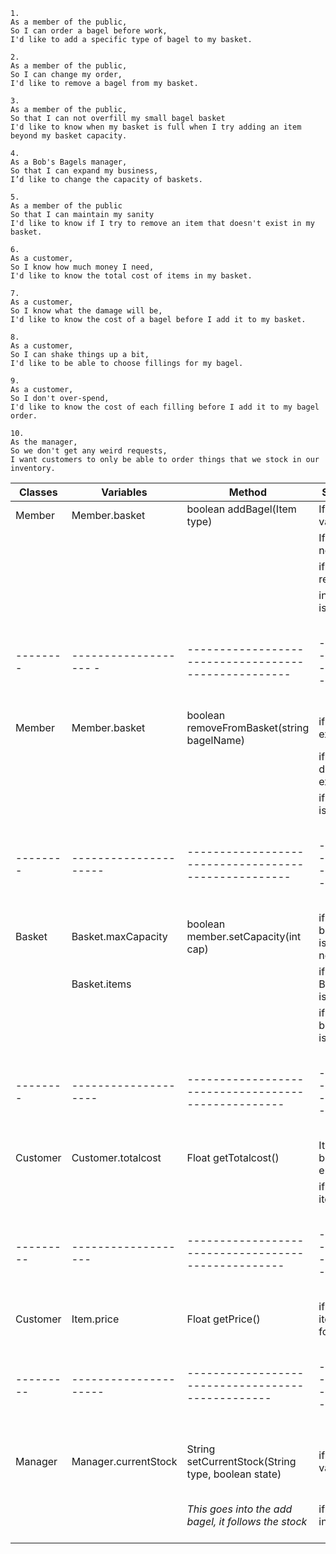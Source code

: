 ```
1.
As a member of the public,
So I can order a bagel before work,
I'd like to add a specific type of bagel to my basket.
```
```
2.
As a member of the public,
So I can change my order,
I'd like to remove a bagel from my basket.
```
```
3.
As a member of the public,
So that I can not overfill my small bagel basket
I'd like to know when my basket is full when I try adding an item beyond my basket capacity.
```
```
4.
As a Bob's Bagels manager,
So that I can expand my business,
I’d like to change the capacity of baskets.
```
```
5.
As a member of the public
So that I can maintain my sanity
I'd like to know if I try to remove an item that doesn't exist in my basket.
```
```
6.
As a customer,
So I know how much money I need,
I'd like to know the total cost of items in my basket.
```
```
7.
As a customer,
So I know what the damage will be,
I'd like to know the cost of a bagel before I add it to my basket.
```
```
8.
As a customer,
So I can shake things up a bit,
I'd like to be able to choose fillings for my bagel.
```
```
9.
As a customer,
So I don't over-spend,
I'd like to know the cost of each filling before I add it to my bagel order.
```
```
10.
As the manager,
So we don't get any weird requests,
I want customers to only be able to order things that we stock in our inventory.
```

| Classes   | Variables             | Method                                               | Scenario                  | Output                                     |
|-----------|-----------------------|------------------------------------------------------|---------------------------|--------------------------------------------|
| Member    | Member.basket         | boolean addBagel(Item type)                          | If type is valid          | true                                       |
|           |                       |                                                      | If type is not valid      | false                                      |
|           |                       |                                                      | if cap is reached         | false                                      |
|           |                       |                                                      | inventory is empty        | false                                      |
| --------  | ------------------- - | ---------------------------------------------------- | ------------------------  | ---------------------------------------    |
| Member    | Member.basket         | boolean removeFromBasket(string bagelName)           | if bagel exists           | true                                       |
|           |                       |                                                      | if bagel does not exist   | false                                      |
|           |                       |                                                      | if basket is empty        | false                                      |
| --------  | --------------------- | ---------------------------------------------------- | ------------------------  | ---------------------------------------    |
| Basket    | Basket.maxCapacity    | boolean member.setCapacity(int cap)                  | if basketcap is negative  | false                                      |
|           | Basket.items          |                                                      | if Basketcap is 0-100     | true                                       |
|           |                       |                                                      | if bascetcap is >100      | false                                      |
| --------  | --------------------  | ---------------------------------------------------  | ------------------------  | -----------------------------------------  |
| Customer  | Customer.totalcost    | Float getTotalcost()                                 | It the basket is empty    | 0                                          |
|           |                       |                                                      | if it has items           | price of basket                            |
| --------- | -------------------   | ---------------------------------------------------  | ------------------------- | -----------------------------------------  |
| Customer  | Item.price            | Float getPrice()                                     | if price for item found   | price of item                              |
| --------- | --------------------- | -------------------------------------------------    | -----------------------   | ------------------------------------------ |
|           |                       |                                                      |                           |                                            |
| Manager   | Manager.currentStock  | String setCurrentStock(String type, boolean state)   | if type is valid          | "The stock is set updated"                 |
|           |                       | *This goes into the add bagel, it follows the stock* | if type is incorrect      | "The type is written wrong"                |